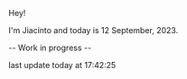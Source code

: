 Hey!

I'm Jiacinto and today is 12 September, 2023.

-- Work in progress --

last update today at 17:42:25 